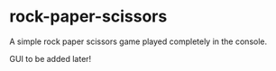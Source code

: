 # rock-paper-scissors

A simple rock paper scissors game played completely in the console.

GUI to be added later!